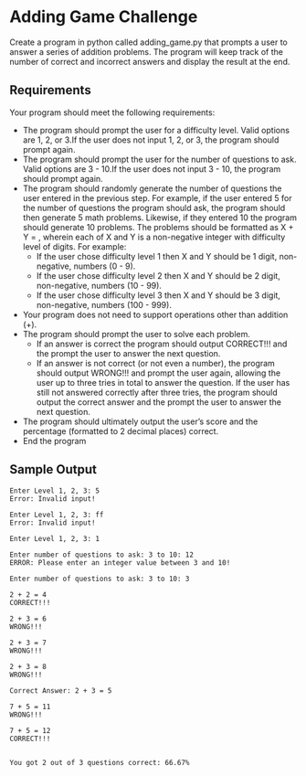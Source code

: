 # Adding Game Challenge
Create a program in python called adding_game.py that prompts a user to answer a series of addition problems. The program will keep track of the number of correct and incorrect answers and display the result at the end.

## Requirements

Your program should meet the following requirements:

- The program should prompt the user for a difficulty level. Valid options are 1, 2, or 3.If the user does not input 1, 2, or 3, the program should prompt again.
- The program should prompt the user for the number of questions to ask. Valid options are  3 - 10.If the user does not input 3 - 10, the program should prompt again.
- The program should randomly generate the number of questions the user entered in the previous step. For example, if the user entered 5 for the number of questions the program should ask, the program should then generate 5 math problems. Likewise, if they entered 10 the program should generate 10 problems. The problems should be formatted as X + Y = , wherein each of X and Y is a non-negative integer with difficulty level of digits. For example:
  - If the user chose difficulty level 1 then X and Y should be 1 digit, non-negative, numbers (0 - 9).
  - If the user chose difficulty level 2 then X and Y should be 2 digit, non-negative, numbers (10 - 99).
  - If the user chose difficulty level 3 then X and Y should be 3 digit, non-negative, numbers (100 - 999).
- Your program does not need to support operations other than addition (+).
- The program should prompt the user to solve each problem.
  - If an answer is correct the program should output CORRECT!!! and the prompt the user to answer the next question.
  - If an answer is not correct (or not even a number), the program should output WRONG!!! and prompt the user again, allowing the user up to three tries in total to answer the question. If the user has still not answered correctly after three tries, the program should output the correct answer and the prompt the user to answer the next question.
- The program should ultimately output the user’s score and the percentage (formatted to 2 decimal places) correct.
- End the program

## Sample Output

```
Enter Level 1, 2, 3: 5
Error: Invalid input!

Enter Level 1, 2, 3: ff
Error: Invalid input!

Enter Level 1, 2, 3: 1

Enter number of questions to ask: 3 to 10: 12
ERROR: Please enter an integer value between 3 and 10!

Enter number of questions to ask: 3 to 10: 3

2 + 2 = 4
CORRECT!!!

2 + 3 = 6
WRONG!!!

2 + 3 = 7
WRONG!!!

2 + 3 = 8
WRONG!!!

Correct Answer: 2 + 3 = 5

7 + 5 = 11
WRONG!!!

7 + 5 = 12
CORRECT!!!


You got 2 out of 3 questions correct: 66.67%
```
